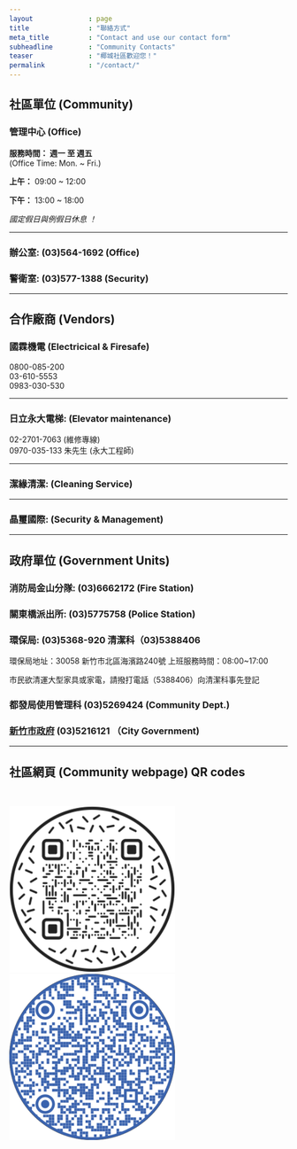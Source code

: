 ```yaml
---
layout              : page
title               : "聯絡方式"
meta_title          : "Contact and use our contact form"
subheadline         : "Community Contacts"
teaser              : "椰城社區歡迎您！"
permalink           : "/contact/"
---
```


## 社區單位 (Community)

### 管理中心 (Office)

**服務時間： 週一 至 週五** <br>
(Office Time: Mon. ~ Fri.) <br>

**上午：** 09:00 ~ 12:00<br>

**下午：** 13:00 ~ 18:00<br>

*國定假日與例假日休息 ！* <br>

---
### 辦公室: (03)564-1692 (Office)

### 警衛室: (03)577-1388 (Security)

---
## 合作廠商 (Vendors)

### 國霖機電 (Electricical & Firesafe)
0800-085-200<br>
03-610-5553<br>
0983-030-530<br>

---
### 日立永大電梯: (Elevator maintenance)
02-2701-7063 (維修專線)<br>
0970-035-133 朱先生 (永大工程師)<br>

---
### 潔緣清潔:  (Cleaning Service)

---
### 晶璽國際: (Security & Management)

---
## 政府單位 (Government Units)

### 消防局金山分隊: (03)6662172 (Fire Station)

### 關東橋派出所: (03)5775758 (Police Station)

### 環保局: (03)5368-920 清潔科（03)5388406
環保局地址：30058 新竹市北區海濱路240號 上班服務時間：08:00~17:00<br>

市民欲清運大型家具或家電，請撥打電話（5388406）向清潔科事先登記<br>

### 都發局使用管理科 (03)5269424 (Community Dept.)

### [新竹市政府](https://www.hccg.gov.tw/ch/home.jsp?id=46&parentpath=0,7) (03)5216121 （City Government)

---
## 社區網頁 (Community webpage) QR codes

<br>
<p>
<img src="https://github.com/coconutcity30050/community27/raw/gh-pages/assets/img/websiteQR.png">
<img src="https://github.com/coconutcity30050/community27/raw/gh-pages/assets/img/circleQR.png">
</p>
